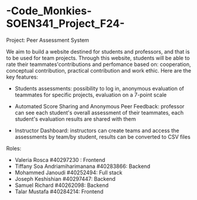 # -Code_Monkies-SOEN341_Project_F24-

Project: Peer Assessment System

We aim to build a website destined for students and professors, and that is to be used for team projects. Through this website, students will be able to rate their teammates'contributions and perfomance based on: cooperation, conceptual contribution, practical contribution and work ethic. Here are the key features:

 - Students assessments: possibility to log in, anonymous evaluation of teammates for specific projects, evaluation on a 7-point scale
    
 - Automated Score Sharing and Anonymous Peer Feedback: professor can see each student's overall assessment of their teammates, each student's evaluation results are shared with them
    
- Instructor Dashboard: instructors can create teams and access the assessments by team/by student, results can be converted to CSV files 

Roles:

- Valeria Rosca #40297230 : Frontend
- Tiffany Soa Andriamiharimanana #40283866: Backend
- Mohammed Janoudi #40252494: Full stack
- Joseph Keshishian #40297447: Backend
- Samuel Richard #40262098: Backend
- Talar Mustafa #40284214: Frontend
